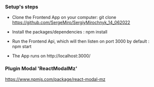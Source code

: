 ### Setup's steps
 - Clone the Frontend App on your computer:
    git clone https://github.com/SergeMiro/SergiyMirochnyk_14_062022

 - Install the packages/dependencies : npm install

 - Run the Frontend Api, which will then listen on port 3000 by default : npm start

 - The App runs on http://localhost:3000/

### Plugin Modal 'ReactModalMz'
https://www.npmjs.com/package/react-modal-mz